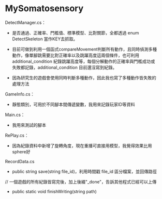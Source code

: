 # MySomatosensory

DetectManager.cs：
* 是否通過、正確率、門檻值、標準模型、比對關節，全都透過 enum DetectSkeleton 當作KEY去抓取。

* 目前可做到利用一個函式compareMovement判斷所有動作，且同時偵測多種動作，像單腳跳需要比對正確率以及跳躍高度這兩個條件，也可利用additional_condition 紀錄跳躍高度等，每個分解動作的正確率與門檻成功或失敗都記錄，additional_condition 目前還沒寫到紀錄。

* 因為研究生的遊戲會使用同時判斷多種動作，因此我也寫了多種動作皆失敗的處理方法

GameInfo.cs：

* 靜態類別，可用於不同腳本間傳遞變數，我用來記錄玩家ID等資料

Main.cs：

* 我用來測試的腳本

RePlay.cs：

* 因為紀錄資料中新增了旋轉角度，現在重播可直接用模型，我覺得效果比用sphere好

RecordData.cs
* public string save(string file_id)，利用時間戳 file_id 區分檔案，並回傳路徑

// 一個遊戲的所有紀錄皆寫完後，加上後綴"_done"，告訴其他程式已經可以上傳
* public static void finishWriting(string path)
